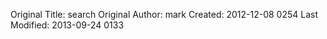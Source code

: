 <div class="facetview facetview-titles facetview-descending facetview-searchable"  data-size="10"></div>



Original Title: search
Original Author: mark
Created: 2012-12-08 0254
Last Modified: 2013-09-24 0133
